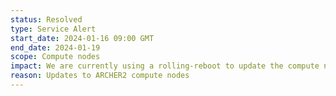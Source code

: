 ```yaml
---
status: Resolved
type: Service Alert
start_date: 2024-01-16 09:00 GMT
end_date: 2024-01-19 
scope: Compute nodes
impact: We are currently using a rolling-reboot to update the compute nodes on ARCHER2. This will not impact running work but once jobs finish, compute nodes will be rebooted and then be returned to service with the new updated software. Serial work is unaffected.  
reason: Updates to ARCHER2 compute nodes
---
```

